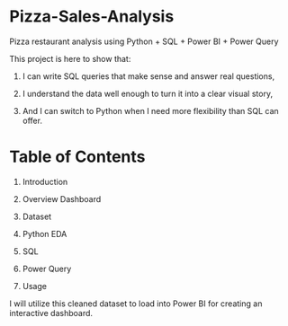 # Pizza-Sales-Analysis
Pizza restaurant analysis using Python + SQL + Power BI + Power Query


This project is here to show that:

1. I can write SQL queries that make sense and answer real questions,

2. I understand the data well enough to turn it into a clear visual story,

3. And I can switch to Python when I need more flexibility than SQL can offer.

# Table of Contents
1. Introduction

1. Overview Dashboard

3. Dataset

4. Python EDA

5. SQL

6. Power Query

7. Usage





I will utilize this cleaned dataset to load into Power BI for creating an interactive dashboard.
